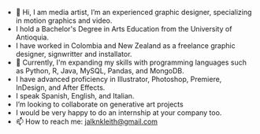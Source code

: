- 👋 Hi, I am media artist, I’m an experienced graphic designer, specializing in motion graphics and video.
- I hold a Bachelor's Degree in Arts Education from the University of Antioquia.
- I have worked in Colombia and New Zealand as a freelance graphic designer, signwritter and installator.
- 🌱 Currently, I'm expanding my skills with programming languages such as Python, R, Java, MySQL, Pandas, and MongoDB.  
- I have advanced proficiency in Illustrator, Photoshop, Premiere, InDesign, and After Effects.
- I speak Spanish, English, and Italian.
- I’m looking to collaborate on generative art projects
- I would be very happy to do an internship at your company too.
- 📫 How to reach me: jalknkleith@gmail.com

<!---
jalknKleith/jalknKleith is a ✨ special ✨ repository because its `README.md` (this file) appears on your GitHub profile.
You can click the Preview link to take a look at your changes.
--->
